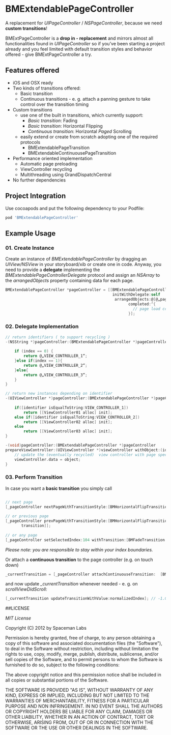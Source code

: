 # BMExtendablePageController

A replacement for *UIPageController* / *NSPageController*, because we need **custom transitions**!

BMExtPageController is a **drop in - replacement** and mirrors almost all functionalities found in *UIPageController* so if you’ve been starting a project already and you feel limited with default transition styles and behavior offered - give BMExtPageController a try.

## Features offered
* iOS and OSX ready
* Two kinds of transitions offered:
	* Basic transition
	* Continuous transitions - e. g. attach a panning gesture to take control over the transition timing
* Custom transitions
	* use one of the built in transitions, which currently support:
		* *Basic transition*: Fading
		* *Basic transition*: Horizontal Flipping
		* *Continuous transition*: Horizontal *Paged* Scrolling
	* easily extend or create from scratch adopting one of the required protocols
		* BMExtendablePageTransition
		* BMExtendableContinuousePageTransition
* Performance oriented implementation
	* Automatic page preloading
	* ViewController recycling
	* Multithreading using GrandDispatchCentral
* No further dependencies

## Project Integration
Use cocoapods and put the following dependency to your Podfile:

``` ruby
pod 'BMExtendablePageController'
``` 

## Example Usage

### 01. Create Instance
Create an instance of *BMExtendablePageController*  by dragging an *UIView/NSView* in your storyboard/xib or create one in code. Anyway, you need to provide a **delegate** implementing the _BMExtendablePageControllerDelegate_ protocol and assign an *NSArray* to the _arrangedObjects_ property containing data for each page.

``` objective-c		
BMExtendablePageController *pageController = [[BMExtendablePageController alloc] 
                                               initWithDelegate:self	
                                                arrangedObjects:@[@„page01“,@„page02“,@„page03“] 
                                                      completed:^{
                                                        // page load completed - do what ever you want.
                                                      }];
```

### 02. Delegate Implementation

``` objective-c		
// return identifiers ( to support recycling )
-(NSString *)pageController:(BMExtendablePageController *)pageController identifierForIndex:(int)index{
    
    if (index == 0) {
        return @„VIEW_CONTROLLER_1“;
    }else if(index == 1){
        return @„VIEW_CONTROLLER_2“;
    }else{
        return @„VIEW_CONTROLLER_3“;
    }
}

// return new instances depending on identifier
-(UIViewController *)pageController:(BMExtendablePageController *)pageController viewControllerForIdentifier:(NSString *)identifier{
    
    if([identifier isEqualToString:VIEW_CONTROLLER_1])
        return [[ViewController01 alloc] init];
    else if([identifier isEqualToString:VIEW_CONTROLLER_2])
        return [[ViewController02 alloc] init];
    else
        return [[ViewController03 alloc] init];
}

-(void)pageController:(BMExtendablePageController *)pageController 	
prepareViewController:(UIViewController *)viewController withObject:(id)object{
	// update the (eventually recycled)  view controller with page specific data object
	viewController.data = object;    
}
```

### 03. Perform Transition

In case you want a **basic transition** you simply call
``` objective-c

// next page
[_pageController nextPageWithTransitionStyle:[BMHorizontalFlipTransition transition]];
	  
// or previous page
[_pageController prevPageWithTransitionStyle:[BMHorizontalFlipTransition 
	   transition]];
	   
// or any page
[_pageController setSelectedIndex:104 withTransition:[BMFadeTransition transition]];	   
```
*Please note: you are responsible to stay within your index boundaries.*

Or attach a **continuous transition** to the page controller (e.g. on touch down)
``` objective-c		
_currentTransition = [_pageController attachContinuouseTransition:	[BMHorizontalCTransition transition]];
```
and now update *_currentTransition* whenever needed - e. g. on *scrollViewDidScroll:*

``` objective-c
[_currentTransition updateTransitionWithValue:normalizedIndex];	// -1.0 < normalizedIndex < +1.0
```	

##LICENSE

*MIT License*

Copyright (C) 2012 by Spaceman Labs

Permission is hereby granted, free of charge, to any person obtaining a copy
of this software and associated documentation files (the "Software"), to deal
in the Software without restriction, including without limitation the rights
to use, copy, modify, merge, publish, distribute, sublicense, and/or sell
copies of the Software, and to permit persons to whom the Software is
furnished to do so, subject to the following conditions:

The above copyright notice and this permission notice shall be included in
all copies or substantial portions of the Software.

THE SOFTWARE IS PROVIDED "AS IS", WITHOUT WARRANTY OF ANY KIND, EXPRESS OR
IMPLIED, INCLUDING BUT NOT LIMITED TO THE WARRANTIES OF MERCHANTABILITY,
FITNESS FOR A PARTICULAR PURPOSE AND NON INFRINGEMENT. IN NO EVENT SHALL THE
AUTHORS OR COPYRIGHT HOLDERS BE LIABLE FOR ANY CLAIM, DAMAGES OR OTHER
LIABILITY, WHETHER IN AN ACTION OF CONTRACT, TORT OR OTHERWISE, ARISING FROM,
OUT OF OR IN CONNECTION WITH THE SOFTWARE OR THE USE OR OTHER DEALINGS IN
THE SOFTWARE.
